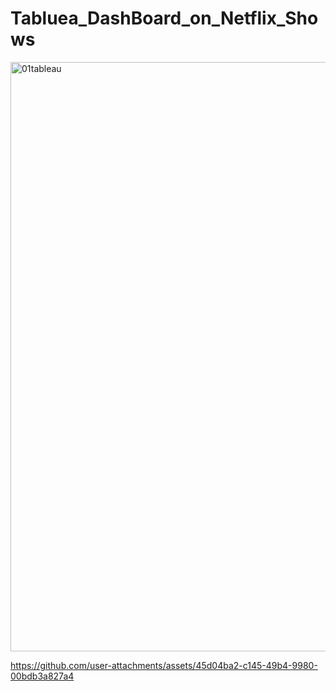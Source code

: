 # Tabluea_DashBoard_on_Netflix_Shows

<img width="943" alt="01tableau" src="https://github.com/user-attachments/assets/5abbfba1-820b-41a2-9ccc-b0969c8d0076">


https://github.com/user-attachments/assets/45d04ba2-c145-49b4-9980-00bdb3a827a4

